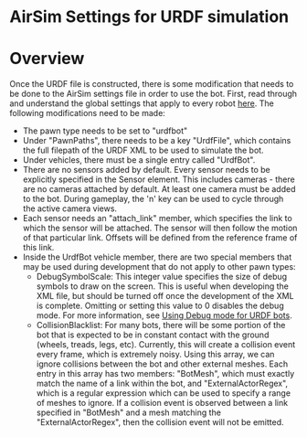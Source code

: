 # AirSim Settings for URDF simulation

# Overview

Once the URDF file is constructed, there is some modification that needs to be done to the AirSim settings file in order to use the bot. First, read through and understand the global settings that apply to every robot [here](settings.md). The following modifications need to be made:

* The pawn type needs to be set to "urdfbot"
* Under "PawnPaths", there needs to be a key "UrdfFile", which contains the full filepath of the URDF XML to be used to simulate the bot.
* Under vehicles, there must be a single entry called "UrdfBot".
* There are no sensors added by default. Every sensor needs to be explicitly specified in the Sensor element. This includes cameras - there are no cameras attached by default. At least one camera must be added to the bot. During gameplay, the 'n' key can be used to cycle through the active camera views.
* Each sensor needs an "attach_link" member, which specifies the link to which the sensor will be attached. The sensor will then follow the motion of that particular link. Offsets will be defined from the reference frame of this link.
* Inside the UrdfBot vehicle member, there are two special members that may be used during development that do not apply to other pawn types:
    * DebugSymbolScale: This integer value specifies the size of debug symbols to draw on the screen. This is useful when developing the XML file, but should be turned off once the development of the XML is complete. Omitting or setting this value to 0 disables the debug mode. For more information, see [Using Debug mode for URDF bots](UrdfDebugMode.md).
    * CollisionBlacklist: For many bots, there will be some portion of the bot that is expected to be in constant contact with the ground (wheels, treads, legs, etc). Currently, this will create a collision event every frame, which is extremely noisy. Using this array, we can ignore collisions between the bot and other external meshes. Each entry in this array has two members: "BotMesh", which must exactly match the name of a link within the bot, and "ExternalActorRegex", which is a regular expression which can be used to specify a range of meshes to ignore. If a collision event is observed between a link specified in "BotMesh" and a mesh matching the "ExternalActorRegex", then the collision event will not be emitted.